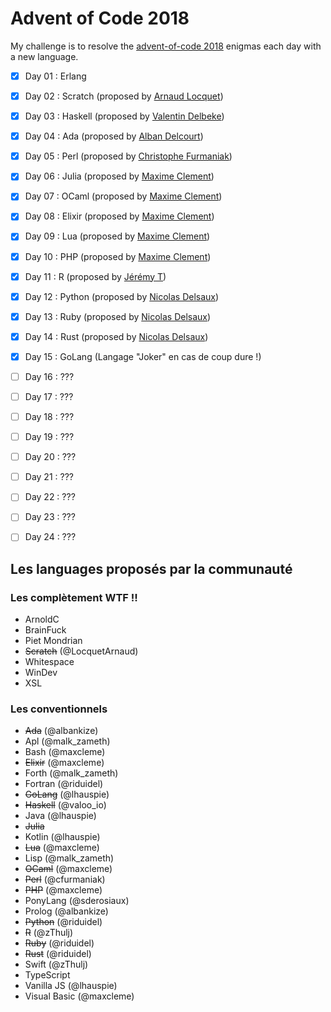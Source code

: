 # Advent of Code 2018

My challenge is to resolve the [advent-of-code 2018](https://adventofcode.com/2018) enigmas each day with a new language.

- [x] Day 01 : Erlang
- [x] Day 02 : Scratch (proposed by [Arnaud Locquet](https://twitter.com/LocquetArnaud))
- [x] Day 03 : Haskell (proposed by [Valentin Delbeke](https://twitter.com/valoo_io))
- [x] Day 04 : Ada (proposed by [Alban Delcourt](https://twitter.com/albankize))
- [x] Day 05 : Perl (proposed by [Christophe Furmaniak](https://twitter.com/@cfurmaniak))
- [x] Day 06 : Julia (proposed by [Maxime Clement](https://github.com/maxcleme))
- [x] Day 07 : OCaml (proposed by [Maxime Clement](https://github.com/maxcleme))
- [x] Day 08 : Elixir (proposed by [Maxime Clement](https://github.com/maxcleme))
- [x] Day 09 : Lua (proposed by [Maxime Clement](https://github.com/maxcleme))
- [x] Day 10 : PHP (proposed by [Maxime Clement](https://github.com/maxcleme))
- [x] Day 11 : R (proposed by [Jérémy T](https://twitter.com/zThulj))
- [x] Day 12 : Python (proposed by [Nicolas Delsaux](https://twitter.com/riduidel))
- [x] Day 13 : Ruby (proposed by [Nicolas Delsaux](https://twitter.com/riduidel))
- [x] Day 14 : Rust (proposed by [Nicolas Delsaux](https://twitter.com/riduidel))
- [x] Day 15 : GoLang (Langage "Joker" en cas de coup dure !)
- [ ] Day 16 : ???
- [ ] Day 17 : ???
- [ ] Day 18 : ???
- [ ] Day 19 : ???
- [ ] Day 20 : ???
- [ ] Day 21 : ???
- [ ] Day 22 : ???
- [ ] Day 23 : ???
- [ ] Day 24 : ???


## Les languages proposés par la communauté

### Les complètement WTF !!
- ArnoldC
- BrainFuck
- Piet Mondrian
- ~~Scratch~~ (@LocquetArnaud)
- Whitespace
- WinDev
- XSL

### Les conventionnels
- ~~Ada~~ (@albankize)
- Apl (@malk_zameth)
- Bash (@maxcleme)
- ~~Elixir~~ (@maxcleme)
- Forth (@malk_zameth)
- Fortran (@riduidel)
- ~~GoLang~~ (@lhauspie)
- ~~Haskell~~ (@valoo_io)
- Java (@lhauspie)
- ~~Julia~~
- Kotlin (@lhauspie)
- ~~Lua~~ (@maxcleme)
- Lisp (@malk_zameth)
- ~~OCaml~~ (@maxcleme)
- ~~Perl~~ (@cfurmaniak)
- ~~PHP~~ (@maxcleme)
- PonyLang (@sderosiaux)
- Prolog (@albankize)
- ~~Python~~ (@riduidel)
- ~~R~~ (@zThulj)
- ~~Ruby~~ (@riduidel)
- ~~Rust~~ (@riduidel)
- Swift (@zThulj)
- TypeScript
- Vanilla JS (@lhauspie)
- Visual Basic (@maxcleme)
